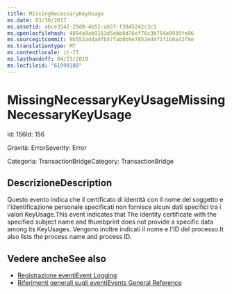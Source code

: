 ```yaml
---
title: MissingNecessaryKeyUsage
ms.date: 03/30/2017
ms.assetid: abce3542-29d8-4b51-ab5f-f3845242c3c1
ms.openlocfilehash: 4894a9ab9163d5ebb8d76ef76c3b754a9935fe06
ms.sourcegitcommit: 9b552addadfb57fab0b9e7852ed4f1f1b8a42f8e
ms.translationtype: MT
ms.contentlocale: it-IT
ms.lasthandoff: 04/23/2019
ms.locfileid: "61999180"
---
```

# <a name="missingnecessarykeyusage"></a><span data-ttu-id="227cd-102">MissingNecessaryKeyUsage</span><span class="sxs-lookup"><span data-stu-id="227cd-102">MissingNecessaryKeyUsage</span></span>
<span data-ttu-id="227cd-103">Id: 156</span><span class="sxs-lookup"><span data-stu-id="227cd-103">Id: 156</span></span>  
  
 <span data-ttu-id="227cd-104">Gravità: Error</span><span class="sxs-lookup"><span data-stu-id="227cd-104">Severity: Error</span></span>  
  
 <span data-ttu-id="227cd-105">Categoria: TransactionBridge</span><span class="sxs-lookup"><span data-stu-id="227cd-105">Category: TransactionBridge</span></span>  
  
## <a name="description"></a><span data-ttu-id="227cd-106">Descrizione</span><span class="sxs-lookup"><span data-stu-id="227cd-106">Description</span></span>  
 <span data-ttu-id="227cd-107">Questo evento indica che il certificato di identità con il nome del soggetto e l'identificazione personale specificati non fornisce alcuni dati specifici tra i valori KeyUsage.</span><span class="sxs-lookup"><span data-stu-id="227cd-107">This event indicates that The identity certificate with the specified subject name and thumbprint does not provide a specific data among its KeyUsages.</span></span> <span data-ttu-id="227cd-108">Vengono inoltre indicati il nome e l'ID del processo.</span><span class="sxs-lookup"><span data-stu-id="227cd-108">It also lists the process name and process ID.</span></span>  
  
## <a name="see-also"></a><span data-ttu-id="227cd-109">Vedere anche</span><span class="sxs-lookup"><span data-stu-id="227cd-109">See also</span></span>

- [<span data-ttu-id="227cd-110">Registrazione eventi</span><span class="sxs-lookup"><span data-stu-id="227cd-110">Event Logging</span></span>](../../../../../docs/framework/wcf/diagnostics/event-logging/index.md)
- [<span data-ttu-id="227cd-111">Riferimenti generali sugli eventi</span><span class="sxs-lookup"><span data-stu-id="227cd-111">Events General Reference</span></span>](../../../../../docs/framework/wcf/diagnostics/event-logging/events-general-reference.md)
